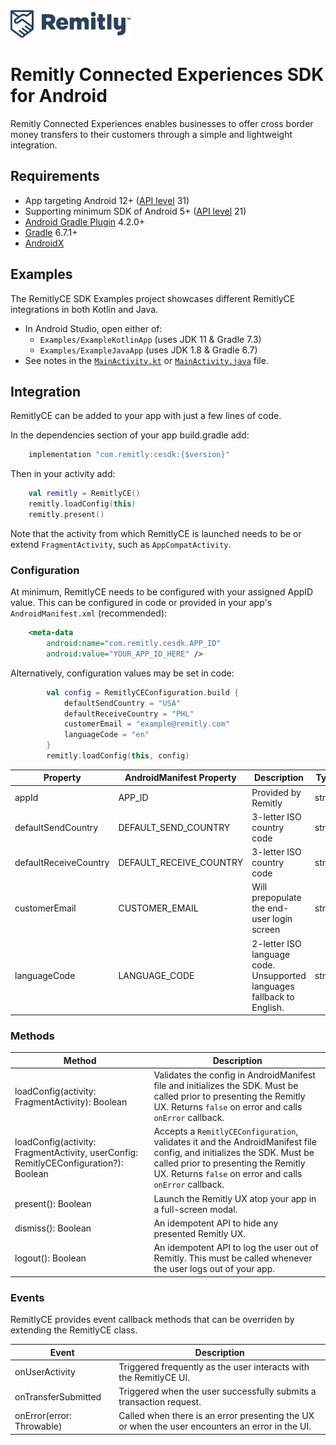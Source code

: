<img src=".github/Remitly_Horizontal_Logo_Preferred_RGB_Indigo_192x44.png" width="192" title="Remitly Logo" />

# Remitly Connected Experiences SDK for Android

Remitly Connected Experiences enables businesses to offer cross border money transfers to their customers through a simple and lightweight integration.

## Requirements

- App targeting Android 12+ ([API level](https://apilevels.com/) 31)
- Supporting minimum SDK of Android 5+ ([API level](https://apilevels.com/) 21)
- [Android Gradle Plugin](https://developer.android.com/studio/releases/gradle-plugin) 4.2.0+
- [Gradle](https://gradle.org/releases/) 6.7.1+
- [AndroidX](https://developer.android.com/jetpack/androidx/)

## Examples

The RemitlyCE SDK Examples project showcases different RemitlyCE integrations in both Kotlin and Java.

- In Android Studio, open either of:
  - `Examples/ExampleKotlinApp` (uses JDK 11 & Gradle 7.3)
  - `Examples/ExampleJavaApp` (uses JDK 1.8 & Gradle 6.7)
- See notes in the [`MainActivity.kt`](./blob/main/Examples/ExampleKotlinApp/app/src/main/java/com/example/ceproject/MainActivity.kt) or [`MainActivity.java`](./blob/main/Examples/ExampleJavaApp/app/src/main/java/com/example/remitlyceapp_java/MainActivity.java) file.

## Integration

RemitlyCE can be added to your app with just a few lines of code.

In the dependencies section of your app build.gradle add:

```java
    implementation "com.remitly:cesdk:{$version}"
```

Then in your activity add:

```kotlin
    val remitly = RemitlyCE()
    remitly.loadConfig(this)
    remitly.present()
```

Note that the activity from which RemitlyCE is launched needs to be or extend `FragmentActivity`, such as `AppCompatActivity`.

### Configuration

At minimum, RemitlyCE needs to be configured with your assigned AppID value. This can be configured in code or provided in your app's `AndroidManifest.xml` (recommended):

```xml
    <meta-data
        android:name="com.remitly.cesdk.APP_ID"
        android:value="YOUR_APP_ID_HERE" />
```

Alternatively, configuration values may be set in code:

```kotlin
        val config = RemitlyCEConfiguration.build {
            defaultSendCountry = "USA"
            defaultReceiveCountry = "PHL"
            customerEmail = "example@remitly.com"
            languageCode = "en"
        }
        remitly.loadConfig(this, config)
```

| Property              | AndroidManifest Property | Description                                                            | Type   | Required | Default Value                  |
| --------------------- | ------------------------ | ---------------------------------------------------------------------- | ------ | -------- | ------------------------------ |
| appId                 | APP_ID                   | Provided by Remitly                                                    | string | [x]      |                                |
| defaultSendCountry    | DEFAULT_SEND_COUNTRY     | 3-letter ISO country code                                              | string | [ ]      | USA                            |
| defaultReceiveCountry | DEFAULT_RECEIVE_COUNTRY  | 3-letter ISO country code                                              | string | [ ]      | PHL                            |
| customerEmail         | CUSTOMER_EMAIL           | Will prepopulate the end-user login screen                             | string | [ ]      |                                |
| languageCode          | LANGUAGE_CODE            | 2-letter ISO language code. Unsupported languages fallback to English. | string | [ ]      | `Locale.getDefault().language` |

### Methods

| Method                                                                               | Description                                                                                                                                                                                                              |
| ------------------------------------------------------------------------------------ | ------------------------------------------------------------------------------------------------------------------------------------------------------------------------------------------------------------------------ |
| loadConfig(activity: FragmentActivity): Boolean                                      | Validates the config in AndroidManifest file and initializes the SDK. Must be called prior to presenting the Remitly UX. Returns `false` on error and calls `onError` callback.                                          |
| loadConfig(activity: FragmentActivity, userConfig: RemitlyCEConfiguration?): Boolean | Accepts a `RemitlyCEConfiguration`, validates it and the AndroidManifest file config, and initializes the SDK. Must be called prior to presenting the Remitly UX. Returns `false` on error and calls `onError` callback. |
| present(): Boolean                                                                   | Launch the Remitly UX atop your app in a full-screen modal.                                                                                                                                                              |
| dismiss(): Boolean                                                                   | An idempotent API to hide any presented Remitly UX.                                                                                                                                                                      |
| logout(): Boolean                                                                    | An idempotent API to log the user out of Remitly. This must be called whenever the user logs out of your app.                                                                                                            |

### Events

RemitlyCE provides event callback methods that can be overriden by extending the RemitlyCE class.

| Event                     | Description                                                                                     |
| ------------------------- | ----------------------------------------------------------------------------------------------- |
| onUserActivity            | Triggered frequently as the user interacts with the RemitlyCE UI.                               |
| onTransferSubmitted       | Triggered when the user successfully submits a transaction request.                             |
| onError(error: Throwable) | Called when there is an error presenting the UX or when the user encounters an error in the UI. |

